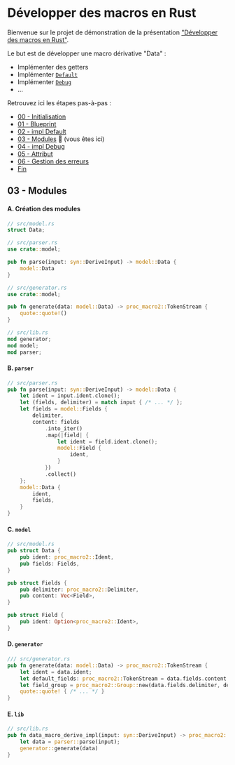 # Développer des macros en Rust

Bienvenue sur le projet de démonstration de la présentation ["Développer des macros en Rust"](https://github.com/loganmzz/rust-macro-introduction-presentation).

Le but est de développer une macro dérivative "Data" :

* Implémenter des getters
* Implémenter [`Default`](https://doc.rust-lang.org/std/default/trait.Default.html)
* Implémenter [`Debug`](https://doc.rust-lang.org/std/fmt/trait.Debug.html)
* ...


Retrouvez ici les étapes pas-à-pas :

* [00 - Initialisation](https://github.com/loganmzz/rust-macro-introduction-code/tree/00-init)
* [01 - Blueprint](https://github.com/loganmzz/rust-macro-introduction-code/tree/01-blueprint)
* [02 - impl Default](https://github.com/loganmzz/rust-macro-introduction-code/tree/02-impl-default)
* [03 - Modules](https://github.com/loganmzz/rust-macro-introduction-code/tree/03-modules) :arrow_down_small: (vous êtes ici)
* [04 - impl Debug](https://github.com/loganmzz/rust-macro-introduction-code/tree/04-impl-debug)
* [05 - Attribut](https://github.com/loganmzz/rust-macro-introduction-code/tree/05-attribute)
* [06 - Gestion des erreurs](https://github.com/loganmzz/rust-macro-introduction-code/tree/06-errors)
* [Fin](https://github.com/loganmzz/rust-macro-introduction-code/tree/99-final)

## 03 - Modules

#### A. Création des modules

```rust
// src/model.rs
struct Data;
```

```rust
// src/parser.rs
use crate::model;

pub fn parse(input: syn::DeriveInput) -> model::Data {
    model::Data
}
```

```rust
// src/generator.rs
use crate::model;

pub fn generate(data: model::Data) -> proc_macro2::TokenStream {
    quote::quote!()
}
```

```rust
// src/lib.rs
mod generator;
mod model;
mod parser;
```

#### B. `parser`

```rust
// src/parser.rs
pub fn parse(input: syn::DeriveInput) -> model::Data {
    let ident = input.ident.clone();
    let (fields, delimiter) = match input { /* ... */ };
    let fields = model::Fields {
        delimiter,
        content: fields
            .into_iter()
            .map(|field| {
                let ident = field.ident.clone();
                model::Field {
                    ident,
                }
            })
            .collect()
    };
    model::Data {
        ident,
        fields,
    }
}
```

#### C. `model`

```rust
// src/model.rs
pub struct Data {
    pub ident: proc_macro2::Ident,
    pub fields: Fields,
}

pub struct Fields {
    pub delimiter: proc_macro2::Delimiter,
    pub content: Vec<Field>,
}

pub struct Field {
    pub ident: Option<proc_macro2::Ident>,
}
```

#### D. `generator`

```rust
/// src/generator.rs
pub fn generate(data: model::Data) -> proc_macro2::TokenStream {
    let ident = data.ident;
    let default_fields: proc_macro2::TokenStream = data.fields.content /* ... */;
    let field_group = proc_macro2::Group::new(data.fields.delimiter, default_fields);
    quote::quote! { /* ... */ }
}
```

#### E. `lib`

```rust
// src/lib.rs
pub fn data_macro_derive_impl(input: syn::DeriveInput) -> proc_macro2::TokenStream {
    let data = parser::parse(input);
    generator::generate(data)
}
```

